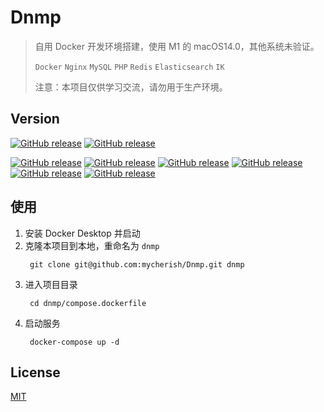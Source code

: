 # Dnmp

> 自用 Docker 开发环境搭建，使用 M1 的 macOS14.0，其他系统未验证。  
> 
> `Docker` `Nginx` `MySQL` `PHP` `Redis` `Elasticsearch` `IK`
> 
> 注意：本项目仅供学习交流，请勿用于生产环境。

## Version

[![GitHub release](https://img.shields.io/badge/Docker-v24.0.6-red?logo=docker)](https://img.shields.io/badge/Docker-v24.0.6-red)
[![GitHub release](https://img.shields.io/badge/M1_macOS-v14.0-red?logo=apple)](https://img.shields.io/badge/macOS-v14.0-red)

[![GitHub release](https://img.shields.io/badge/MySQL-v8.0.34-4F5D95?logo=mysql)](https://img.shields.io/badge/MySQL-v8.0.34-4F5D95?logo=mysql)
[![GitHub release](https://img.shields.io/badge/Redis-v7.0.5-4F5D95?logo=redis)](https://img.shields.io/badge/Redis-v7.0.5-4F5D95?logo=redis)
[![GitHub release](https://img.shields.io/badge/Nginx-v1.25.1-4F5D95?logo=nginx)](https://img.shields.io/badge/Nginx-v1.25.1-4F5D95?logo=nginx)
[![GitHub release](https://img.shields.io/badge/PHP-v7.3_/_v8.1-4F5D95?logo=php)](https://img.shields.io/badge/PHP-v7.3_/_v8.1-4F5D95?logo=php)
[![GitHub release](https://img.shields.io/badge/Elasticsearch-v7.9.1-4F5D95?logo=Elasticsearch)](https://img.shields.io/badge/PHP-v7.3_/_v8.1-4F5D95?logo=php)
[![GitHub release](https://img.shields.io/badge/IK-v7.9.1-4F5D95)](https://img.shields.io/badge/PHP-v7.3_/_v8.1-4F5D95)

## 使用
1. 安装 Docker Desktop 并启动
2. 克隆本项目到本地，重命名为 `dnmp`  
   ```shell
    git clone git@github.com:mycherish/Dnmp.git dnmp
    ```
3. 进入项目目录
   ```shell
    cd dnmp/compose.dockerfile
    ```
4. 启动服务
   ```shell
    docker-compose up -d
    ```

## License

[MIT](https://opensource.org/licenses/MIT)
